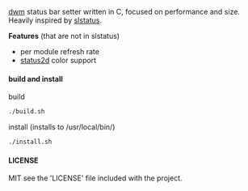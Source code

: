 [dwm](https://dwm.suckless.org/) status bar setter written in C, focused on performance and size.
Heavily inspired by [slstatus](https://tools.suckless.org/slstatus/).

**Features** (that are not in slstatus)
 - per module refresh rate
 - [status2d](https://dwm.suckless.org/patches/status2d/) color support
 
 
#### build and install

build
```bash
./build.sh
```

install
(installs to /usr/local/bin/)
```bash
./install.sh
```
 
#### LICENSE

MIT
see the 'LICENSE' file included with the project.
